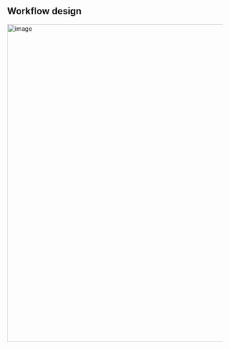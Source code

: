 ## Workflow design

<img width="1129" height="743" alt="image" src="https://github.com/user-attachments/assets/981f14f7-ad3b-4aae-b0c5-cd6671fa7b5b" />
